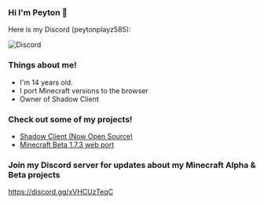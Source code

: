 ### Hi I'm Peyton 👋

Here is my Discord (peytonplayz585):

![Discord](https://discord-readme-badge.vercel.app/api?id=852205147458109492)

### Things about me!
- I'm 14 years old.
- I port Minecraft versions to the browser
- Owner of Shadow Client

### Check out some of my projects!
- [Shadow Client (Now Open Source)](https://github.com/PeytonPlayz595/Shadow-4.0/)
- [Minecraft Beta 1.7.3 web port](https://github.com/PeytonPlayz595/Beta-1.7.3)



### Join my Discord server for updates about my Minecraft Alpha & Beta projects
https://discord.gg/xVHCUzTeqC
